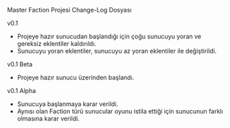 Master Faction Projesi Change-Log Dosyası

v0.1

+ Projeye hazır sunucudan başlandığı için çoğu sunucuyu yoran ve gereksiz eklentiler kaldırıldı.
+ Sunucuyu yoran eklentiler, sunucuyu az yoran eklentiler ile değiştirildi.

v0.1 Beta

+ Projeye hazır sunucu üzerinden başlandı.

v0.1 Alpha

+ Sunucuya başlanmaya karar verildi.
+ Aynısı olan Faction türü sunucular oyunu istila ettiği için sunucunun farklı olmasına karar verildi.
